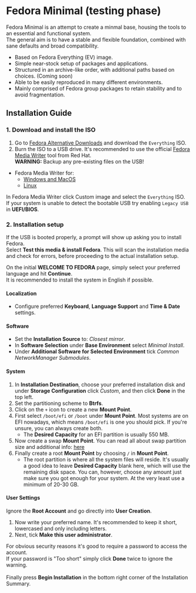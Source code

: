 # Fedora Minimal (testing phase)

Fedora Minimal is an attempt to create a minmal base, housing the tools to an essential and functional system. \
The general aim is to have a stable and flexible foundation, combined with sane defaults and broad compatibility.

* Based on Fedora Everything (EV) image.
* Simple near-stock setup of packages and applications.
* Structured in an archive-like order, with additional paths based on choices. (Coming soon)
* Able to be easily reproduced in many different environments.
* Mainly comprised of Fedora group packages to retain stability and to avoid fragmentation.

## Installation Guide
### 1. Download and install the ISO
1. Go to [Fedora Alternative Downloads](https://alt.fedoraproject.org/) and download the `Everything` ISO.
2. Burn the ISO to a USB drive. It's recommended to use the official [Fedora Media Writer](https://docs.fedoraproject.org/en-US/fedora/f35/install-guide/install/Preparing_for_Installation/#_fedora_media_writer) tool from Red Hat. \
   **WARNING:** Backup any pre-existing files on the USB!
* Fedora Media Writer for:
  * [Windows and MacOS](https://getfedora.org/en/workstation/download/)
  * [Linux](https://flathub.org/apps/details/org.fedoraproject.MediaWriter)

In Fedora Media Writer click Custom image and select the `Everything` ISO. \
If your system is unable to detect the bootable USB try enabling `Legacy USB` in **UEFI/BIOS**.

### 2. Installation setup
If the USB is booted properly, a prompt will show up asking you to install Fedora. \
Select **Test this media & install Fedora**. This will scan the installation media and check for errors, before proceeding to the actual installation setup.

On the initial **WELCOME TO FEDORA** page, simply select your preferred language and hit **Continue**. \
It is recommended to install the system in English if possible.

#### Localization
* Configure preferred **Keyboard**, **Language Support** and **Time & Date** settings.

#### Software
* Set the **Installation Source** to: *Closest mirror*.
* In **Software Selection** under **Base Environment** select *Minimal Install*.
* Under **Additional Software for Selected Environment** tick *Common NetworkManager Submodules*.

#### System
1. In **Installation Destination**, choose your preferred installation disk and under **Storage Configuration** click *Custom*, and then click **Done** in the top left.
2. Set the partitioning scheme to **Btrfs**.
3. Click on the `+` icon to create a new **Mount Point**.
4. First select `/boot/efi` or `/boot` under **Mount Point**. Most systems are on EFI nowadays, which means `/boot/efi` is one you should pick. If you're unsure, you can always create both.
    * The **Desired Capacity** for an EFI partition is usually 550 MB.
5. Now create a swap **Mount Point**. You can read all about swap partition size and additional info: [here](https://itsfoss.com/swap-size/) 
6. Finally create a root **Mount Point** by choosing `/` in **Mount Point**.
    * The root partition is where all the system files will reside. It's usually a good idea to leave **Desired Capacity** blank here, which will use the remaining disk space. You can, however, choose any amount just make sure you got enough for your system. At the very least use a minimum of 20-30 GB.

#### User Settings
Ignore the **Root Account** and go directly into **User Creation**.
1. Now write your preferred name. It's recommended to keep it short, lowercased and only including letters.
2. Next, tick **Make this user administrator**.

For obvious security reasons it's good to require a password to access the account. \
If your password is "Too short" simply click **Done** twice to ignore the warning. \
\
Finally press **Begin Installation** in the bottom right corner of the Installation Summary.
